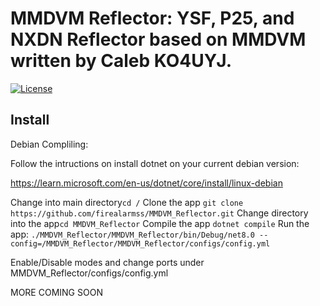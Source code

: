 # MMDVM Reflector: YSF, P25, and NXDN Reflector based on MMDVM written by Caleb KO4UYJ.

[![License](https://img.shields.io/badge/License-GPLv3-blue?style=for-the-badge)](https://www.gnu.org/licenses/gpl-3.0)

## Install

Debian Compliling:

Follow the intructions on install dotnet on your current debian version:

https://learn.microsoft.com/en-us/dotnet/core/install/linux-debian

Change into main directory`cd /`
Clone the app `git clone https://github.com/firealarmss/MMDVM_Reflector.git`
Change directory into the app`cd MMDVM_Reflector`
Compile the app `dotnet compile`
Run the app: `./MMDVM_Reflector/MMDVM_Reflector/bin/Debug/net8.0 --config=/MMDVM_Reflector/MMDVM_Reflector/configs/config.yml`

Enable/Disable modes and change ports under MMDVM_Reflector/configs/config.yml

MORE COMING SOON
